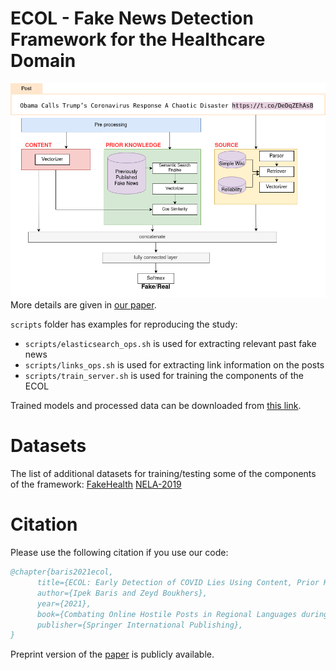 # ECOL - Fake News Detection Framework for the Healthcare Domain 
![framework](images/FakeNewsDetectionFramework.png) More details are given in [our paper](https://arxiv.org/abs/2101.05499).

`scripts` folder has examples for reproducing the study:

* `scripts/elasticsearch_ops.sh` is used for extracting relevant past fake news
* `scripts/links_ops.sh` is used for extracting link information on the posts
* `scripts/train_server.sh` is used for training the components of the ECOL

Trained models and processed data can be downloaded from [this link](https://www.dropbox.com/sh/yn078rcvv6zfgia/AADT4rVCpYxEtLO46JETj4mTa?dl=0).

# Datasets
The list of additional datasets for training/testing some of the components of the framework:
[FakeHealth](https://zenodo.org/record/3862989)
[NELA-2019](https://dataverse.harvard.edu/dataset.xhtml?persistentId=doi:10.7910/DVN/O7FWPO)

# Citation
Please use the following citation if you use our code:
```bibtex
@chapter{baris2021ecol,
      title={ECOL: Early Detection of COVID Lies Using Content, Prior Knowledge and Source Information}, 
      author={Ipek Baris and Zeyd Boukhers},
      year={2021},
      book={Combating Online Hostile Posts in Regional Languages during Emergency Situation },
      publisher={Springer International Publishing},
}
```
Preprint version of the [paper](https://arxiv.org/abs/2101.05499) is publicly available. 
